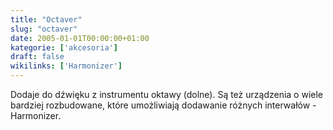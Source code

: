 ```yaml
---
title: "Octaver"
slug: "octaver"
date: 2005-01-01T00:00:00+01:00
kategorie: ['akcesoria']
draft: false
wikilinks: ['Harmonizer']
---
```

Dodaje do dźwięku z instrumentu oktawy (dolne). Są też urządzenia o
wiele bardziej rozbudowane, które umożliwiają dodawanie różnych
interwałów - Harmonizer<!-- link nie odnosił się do niczego -->.

